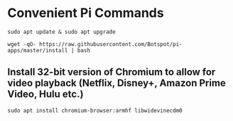 
# Convenient Pi Commands

```
sudo apt update & sudo apt upgrade
```

```
wget -qO- https://raw.githubusercontent.com/Botspot/pi-apps/master/install | bash
```

## Install 32-bit version of Chromium to allow for video playback (Netflix, Disney+, Amazon Prime Video, Hulu etc.)

```
sudo apt install chromium-browser:armhf libwidevinecdm0
```
